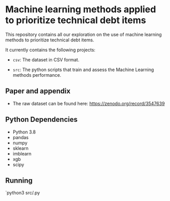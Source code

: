# Machine learning methods applied to prioritize technical debt items

This repository contains all our exploration on the use
of machine learning methods to prioritize technical debt items.

It currently contains the following projects:

* `csv`: The dataset in CSV format.

* `src`: The python scripts that train and assess the Machine Learning methods performance.

## Paper and appendix 
* The raw dataset can be found here: https://zenodo.org/record/3547639

## Python Dependencies
* Python 3.8
* pandas
* numpy
* sklearn
* imblearn
* xgb
* scipy

## Running
`python3 src/<script-name>.py




